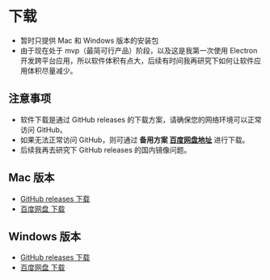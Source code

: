# 下载

- 暂时只提供 Mac 和 Windows 版本的安装包
- 由于现在处于 mvp（最简可行产品）阶段，以及这是我第一次使用 Electron 开发跨平台应用，所以软件体积有点大，后续有时间我再研究下如何让软件应用体积尽量减少。

## 注意事项

- 软件下载是通过 GitHub releases 的下载方案，请确保您的网络环境可以正常访问 GitHub。
- 如果无法正常访问 GitHub，则可通过 **备用方案 [百度网盘地址](https://pan.baidu.com/s/1eWDBFOgJefqUnx4E5Y9hVw?pwd=Anno#list/path=%2F&parentPath=%2F)** 进行下载。
- 后续我再去研究下 GitHub releases 的国内镜像问题。

## Mac 版本

- [GitHub releases 下载](https://github.com/itchaox/annotree/releases/download/v0.1.5/Annotree-0.1.5.dmg)
- [百度网盘 下载](https://pan.baidu.com/s/1eWDBFOgJefqUnx4E5Y9hVw?pwd=Anno#list/path=%2FAnnotree%20%E5%AE%89%E8%A3%85%E5%8C%85%2FMac%20%E7%89%88%E6%9C%AC)

## Windows 版本

- [GitHub releases 下载](https://github.com/itchaox/annotree/releases/download/v0.1.5/Annotree-0.1.5-setup.exe)
- [百度网盘 下载](https://pan.baidu.com/s/1eWDBFOgJefqUnx4E5Y9hVw?pwd=Anno#list/path=%2FAnnotree%20%E5%AE%89%E8%A3%85%E5%8C%85%2FWindows%20%E7%89%88%E6%9C%AC&parentPath=%2F)
